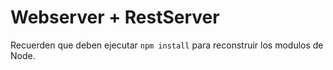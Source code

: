 # Webserver + RestServer
Recuerden que deben ejecutar ```npm install``` para reconstruir los modulos de Node.